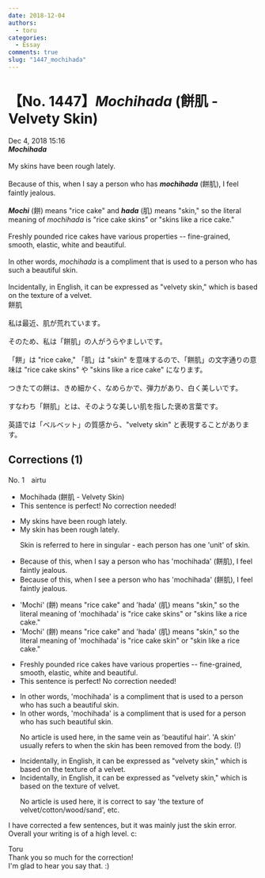 ```yaml
---
date: 2018-12-04
authors:
  - toru
categories:
  - Essay
comments: true
slug: "1447_mochihada"
---
```


# 【No. 1447】<strong><em>Mochihada</strong></em> (餅肌 - Velvety Skin)
<div class="date">Dec 4, 2018 15:16</div>
<div id="post"><div id="body_show_ori">
<strong><em>Mochihada</strong></em><br/><br/>My skins have been rough lately.<br/><br/>Because of this, when I say a person who has <strong><em>mochihada</em></strong> (餅肌), I feel faintly jealous.<br/><br/><strong><em>Mochi</em></strong> (餅) means "rice cake" and <strong><em>hada</em></strong> (肌) means "skin," so the literal meaning of <em>mochihada</em> is "rice cake skins" or "skins like a rice cake."<br/><br/>Freshly pounded rice cakes have various properties -- fine-grained, smooth, elastic, white and beautiful.<br/><br/>In other words, <em>mochihada</em> is a compliment that is used to a person who has such a beautiful skin.<br/><br/>Incidentally, in English, it can be expressed as "velvety skin," which is based on the texture of a velvet.
</div></div>

<!-- more -->

<div id="post_ja"><div id="body_show_mo">
餅肌<br/><br/>私は最近、肌が荒れています。<br/><br/>そのため、私は「餅肌」の人がうらやましいです。<br/><br/>「餅」は "rice cake," 「肌」は "skin" を意味するので、「餅肌」の文字通りの意味は "rice cake skins" や "skins like a rice cake" になります。<br/><br/>つきたての餅は、きめ細かく、なめらかで、弾力があり、白く美しいです。<br/><br/>すなわち「餅肌」とは、そのような美しい肌を指した褒め言葉です。<br/><br/>英語では「ベルベット」の質感から、"velvety skin" と表現することがあります。
</div></div>

## Corrections (1)
<div id="block"><div class="first_name"> No. 1　<span class="just_name">airtu</span></div><div id="block2">
<ul class="correction_field">
<li class="incorrect">Mochihada (餅肌 - Velvety Skin)</li>
<li class="corrected perfect">This sentence is perfect! No correction needed!</li>
</ul>
<ul class="correction_field">
<li class="incorrect">My skins have been rough lately.</li>
<li class="corrected correct">
My skin <span class="f_blue">has</span> been rough lately.
<p class="correction_comment">Skin is referred to here in singular - each person has one 'unit' of skin.</p>
</li>
</ul>
<ul class="correction_field">
<li class="incorrect">Because of this, when I say a person who has 'mochihada' (餅肌), I feel faintly jealous.</li>
<li class="corrected correct">
Because of this, when I <span class="f_blue">see</span> a person who has 'mochihada' (餅肌), I feel faintly jealous.
</li>
</ul>
<ul class="correction_field">
<li class="incorrect">'Mochi' (餅) means "rice cake" and 'hada' (肌) means "skin," so the literal meaning of 'mochihada' is "rice cake skins" or "skins like a rice cake."</li>
<li class="corrected correct">
'Mochi' (餅) means "rice cake" and 'hada' (肌) means "skin," so the literal meaning of 'mochihada' is "rice cake skin" or "skin like a rice cake."
</li>
</ul>
<ul class="correction_field">
<li class="incorrect">Freshly pounded rice cakes have various properties -- fine-grained, smooth, elastic, white and beautiful.</li>
<li class="corrected perfect">This sentence is perfect! No correction needed!</li>
</ul>
<ul class="correction_field">
<li class="incorrect">In other words, 'mochihada' is a compliment that is used to a person who has such a beautiful skin.</li>
<li class="corrected correct">
In other words, 'mochihada' is a compliment that is used <span class="f_blue">for</span> a person who has such beautiful skin.
<p class="correction_comment">No article is used here, in the same vein as 'beautiful hair'. 'A skin' usually refers to when the skin has been removed from the body. (!)</p>
</li>
</ul>
<ul class="correction_field">
<li class="incorrect">Incidentally, in English, it can be expressed as "velvety skin," which is based on the texture of a velvet.</li>
<li class="corrected correct">
Incidentally, in English, it can be expressed as "velvety skin," which is based on the texture of velvet.
<p class="correction_comment">No article is used here, it is correct to say 'the texture of velvet/cotton/wood/sand', etc.</p>
</li>
</ul>
<p class="comment_small">
 I have corrected a few sentences, but it was mainly just the skin error. Overall your writing is of a high level. c:
</p>

</div><div class="name"><span class="just_name">Toru</span><br>
Thank you so much for the correction!<br/>I'm glad to hear you say that. :)
</div>
</div>
